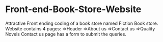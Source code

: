 # Front-end-Book-Store-Website
Attractive Front ending coding of a book store named Fiction Book store. 
Website contains 4 pages: 
=>Header 
=>About us 
=>Contact us 
=>Quality Novels 
Contact us page has a form to submit the queries. 
